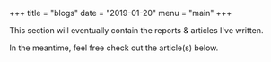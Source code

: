 +++
title = "blogs"
date = "2019-01-20"
menu = "main"
+++

This section will eventually contain the reports & articles I've written.

In the meantime, feel free check out the article(s) below.

